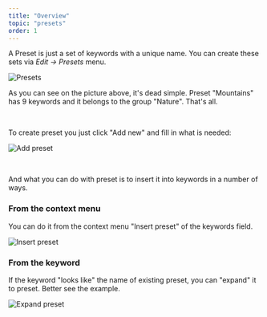 ```yaml
---
title: "Overview"
topic: "presets"
order: 1
---
```


A Preset is just a set of keywords with a unique name. You can create these sets via _Edit -> Presets_ menu.

<p>
  <img alt="Presets" src="{{site.url}}/images/tutorials/presets/presets.png" class="small-12 large-12" />
</p>

As you can see on the picture above, it's dead simple. Preset "Mountains" has 9 keywords and it belongs to the group "Nature". That's all.

<br />

To create preset you just click "Add new" and fill in what is needed:

<p>
  <img alt="Add preset" src="{{site.url}}/images/tutorials/presets/add-preset.gif" class="small-12 large-12" />
</p>

<br />

And what you can do with preset is to insert it into keywords in a number of ways.

<h3>From the context menu</h3>

You can do it from the context menu "Insert preset" of the keywords field.

<p>
  <img alt="Insert preset" src="{{site.url}}/images/tutorials/presets/insert-preset.gif" class="small-12 large-12" />
</p>

<h3>From the keyword</h3>

If the keyword "looks like" the name of existing preset, you can "expand" it to preset. Better see the example.

<p>
  <img alt="Expand preset" src="{{site.url}}/images/tutorials/presets/expand-preset.gif" class="small-12 large-12" />
</p>

